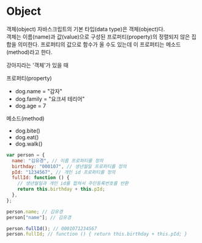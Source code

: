 # Object

객체(object)
자바스크립트의 기본 타입(data type)은 객체(object)다.  
객체는 이름(name)과 값(value)으로 구성된 프로퍼티(property)의 정렬되지 않은 집합을 의미한다.
프로퍼티의 값으로 함수가 올 수도 있는데 이 프로퍼티는 메소드(method)라고 한다.

강아지라는 '객체'가 있을 때

프로퍼티(property)

- dog.name = "감자"
- dog.family = "요크셔 테리어"
- dog.age = 7

메소드(method)

- dog.bite()
- dog.eat()
- dog.walk()

```js
var person = {
  name: "김유경", // 이름 프로퍼티를 정의
  birthday: "000107", // 생년월일 프로퍼티를 정의
  pId: "1234567", // 개인 id 프로퍼티를 정의
  fullId: function () {
    // 생년월일과 개인 id를 합쳐서 주민등록번호를 반환
    return this.birthday + this.pId;
  },
};

person.name; // 김유경
person["name"]; // 김유경

person.fullId(); // 0001071234567
person.fullId; // function () { return this.birthday + this.pId; }
```
